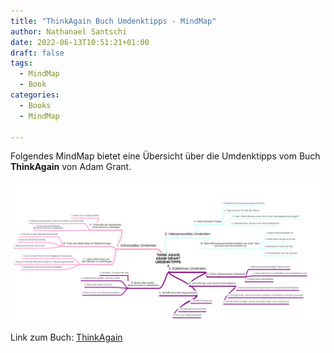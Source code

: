 ```yaml
---
title: "ThinkAgain Buch Umdenktipps - MindMap"
author: Nathanael Santschi
date: 2022-06-13T10:51:21+01:00
draft: false
tags:
  - MindMap
  - Book
categories:
  - Books
  - MindMap
  
---
```


Folgendes MindMap bietet eine Übersicht über die Umdenktipps vom Buch **ThinkAgain** von Adam Grant.

![ThinkAgain Mindmap:](/images/thinkagain.png "Preview")

Link zum Buch: [ThinkAgain](https://www.amazon.de/Think-Again-flexiblen-umschmei%C3%9Fen-Times-Bestseller/dp/349207135X/ref=asc_df_349207135X/?tag=googshopde-21&linkCode=df0&hvadid=546377563338&hvpos=&hvnetw=g&hvrand=7032104991320317398&hvpone=&hvptwo=&hvqmt=&hvdev=c&hvdvcmdl=&hvlocint=&hvlocphy=1002930&hvtargid=pla-1439813935915&psc=1&th=1&psc=1)



